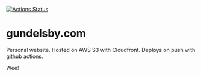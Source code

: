 [![Actions Status](https://github.com/janhenrik/gundelsby.com/workflows/CI/badge.svg)](https://github.com/janhenrik/gundelsby.com/actions)

# gundelsby.com
Personal website.
Hosted on AWS S3 with Cloudfront. Deploys on push with github actions.

Wee!
